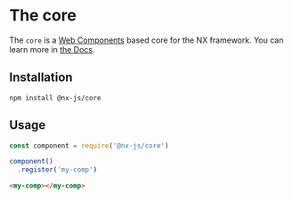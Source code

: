 # The core

The `core` is a [Web Components](https://developers.google.com/web/fundamentals/getting-started/primers/customelements) based core for the NX framework. You can learn more in [the Docs](http://nx-framework/docs).

## Installation

`npm install @nx-js/core`

## Usage

```js
const component = require('@nx-js/core')

component()
  .register('my-comp')
```

```html
<my-comp></my-comp>
```
